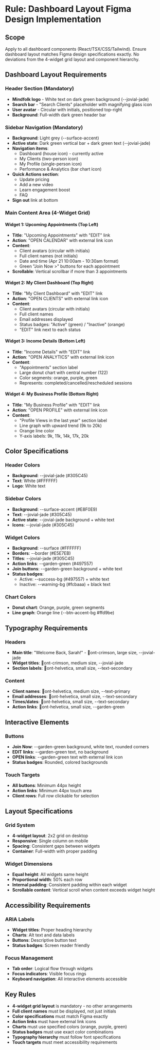 ﻿---
description: Dashboard layout and widget requirements based on Figma design specifications
globs: ["src/**/*.tsx", "src/pages/therapist/Dashboard.tsx"]
alwaysApply: true
---

# Rule: Dashboard Layout  Figma Design Implementation

## Scope
Apply to all dashboard components (React/TSX/CSS/Tailwind). Ensure dashboard layout matches Figma design specifications exactly.
 No deviations from the 4-widget grid layout and component hierarchy.

## Dashboard Layout Requirements

### Header Section (Mandatory)
- **Mindfolk logo** - White text on dark green background (--jovial-jade)
- **Search bar** - "Search Clients" placeholder with magnifying glass icon
- **User avatar** - Circular with initials, positioned top-right
- **Background**: Full-width dark green header bar

### Sidebar Navigation (Mandatory)
- **Background**: Light grey (--surface-accent)
- **Active state**: Dark green vertical bar + dark green text (--jovial-jade)
- **Navigation items**:
  - Dashboard (house icon) - currently active
  - My Clients (two-person icon)
  - My Profile (single-person icon)
  - Performance & Analytics (bar chart icon)
- **Quick Actions section**:
  - Update pricing
  - Add a new video
  - Learn engagement boost
  - FAQ
- **Sign out** link at bottom

### Main Content Area (4-Widget Grid)

#### Widget 1: Upcoming Appointments (Top Left)
- **Title**: "Upcoming Appointments" with "EDIT" link
- **Action**: "OPEN CALENDAR" with external link icon
- **Content**:
  - Client avatars (circular with initials)
  - Full client names (not initials)
  - Date and time (Apr 21 10:00am - 10:30am format)
  - Green "Join Now >" buttons for each appointment
- **Scrollable**: Vertical scrollbar if more than 3 appointments

#### Widget 2: My Client Dashboard (Top Right)
- **Title**: "My Client Dashboard" with "EDIT" link
- **Action**: "OPEN CLIENTS" with external link icon
- **Content**:
  - Client avatars (circular with initials)
  - Full client names
  - Email addresses displayed
  - Status badges: "Active" (green) / "Inactive" (orange)
  - "EDIT" link next to each status

#### Widget 3: Income Details (Bottom Left)
- **Title**: "Income Details" with "EDIT" link
- **Action**: "OPEN ANALYTICS" with external link icon
- **Content**:
  - "Appointments" section label
  - Large donut chart with central number (122)
  - Color segments: orange, purple, green
  - Represents: completed/cancelled/rescheduled sessions

#### Widget 4: My Business Profile (Bottom Right)
- **Title**: "My Business Profile" with "EDIT" link
- **Action**: "OPEN PROFILE" with external link icon
- **Content**:
  - "Profile Views in the last year" section label
  - Line graph with upward trend (9k to 20k)
  - Orange line color
  - Y-axis labels: 9k, 11k, 14k, 17k, 20k

## Color Specifications

### Header Colors
- **Background**: --jovial-jade (#305C45)
- **Text**: White (#FFFFFF)
- **Logo**: White text

### Sidebar Colors
- **Background**: --surface-accent (#E8F0E9)
- **Text**: --jovial-jade (#305C45)
- **Active state**: --jovial-jade background + white text
- **Icons**: --jovial-jade (#305C45)

### Widget Colors
- **Background**: --surface (#FFFFFF)
- **Borders**: --border (#E5E7EB)
- **Titles**: --jovial-jade (#305C45)
- **Action links**: --garden-green (#497557)
- **Join buttons**: --garden-green background + white text
- **Status badges**: 
  - Active: --success-bg (#497557) + white text
  - Inactive: --warning-bg (#fcbaaa) + black text

### Chart Colors
- **Donut chart**: Orange, purple, green segments
- **Line graph**: Orange line (--btn-accent-bg #ffd9be)

## Typography Requirements

### Headers
- **Main title**: "Welcome Back, Sarah!" - ont-crimson, large size, --jovial-jade
- **Widget titles**: ont-crimson, medium size, --jovial-jade
- **Section labels**: ont-helvetica, small size, --text-secondary

### Content
- **Client names**: ont-helvetica, medium size, --text-primary
- **Email addresses**: ont-helvetica, small size, --text-secondary
- **Times/dates**: ont-helvetica, small size, --text-secondary
- **Action links**: ont-helvetica, small size, --garden-green

## Interactive Elements

### Buttons
- **Join Now**: --garden-green background, white text, rounded corners
- **EDIT links**: --garden-green text, no background
- **OPEN links**: --garden-green text with external link icon
- **Status badges**: Rounded, colored backgrounds

### Touch Targets
- **All buttons**: Minimum 44px height
- **Action links**: Minimum 44px touch area
- **Client rows**: Full row clickable for selection

## Layout Specifications

### Grid System
- **4-widget layout**: 2x2 grid on desktop
- **Responsive**: Single column on mobile
- **Spacing**: Consistent gaps between widgets
- **Container**: Full-width with proper padding

### Widget Dimensions
- **Equal height**: All widgets same height
- **Proportional width**: 50% each row
- **Internal padding**: Consistent padding within each widget
- **Scrollable content**: Vertical scroll when content exceeds widget height

## Accessibility Requirements

### ARIA Labels
- **Widget titles**: Proper heading hierarchy
- **Charts**: Alt text and data labels
- **Buttons**: Descriptive button text
- **Status badges**: Screen reader friendly

### Focus Management
- **Tab order**: Logical flow through widgets
- **Focus indicators**: Visible focus rings
- **Keyboard navigation**: All interactive elements accessible

## Key Rules
- **4-widget grid layout** is mandatory - no other arrangements
- **Full client names** must be displayed, not just initials
- **Color specifications** must match Figma exactly
- **Action links** must have external link icons
- **Charts** must use specified colors (orange, purple, green)
- **Status badges** must use exact color combinations
- **Typography hierarchy** must follow font specifications
- **Touch targets** must meet accessibility requirements
